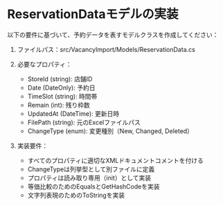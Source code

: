 # ReservationDataモデルの実装

以下の要件に基づいて、予約データを表すモデルクラスを作成してください：

1. ファイルパス：src/VacancyImport/Models/ReservationData.cs

2. 必要なプロパティ：
   - StoreId (string): 店舗ID
   - Date (DateOnly): 予約日
   - TimeSlot (string): 時間帯
   - Remain (int): 残り枠数
   - UpdatedAt (DateTime): 更新日時
   - FilePath (string): 元のExcelファイルパス
   - ChangeType (enum): 変更種別（New, Changed, Deleted）

3. 実装要件：
   - すべてのプロパティに適切なXMLドキュメントコメントを付ける
   - ChangeTypeは列挙型として別ファイルに定義
   - プロパティは読み取り専用（init）として実装
   - 等価比較のためのEqualsとGetHashCodeを実装
   - 文字列表現のためのToStringを実装 